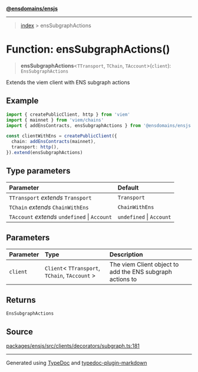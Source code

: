 [**@ensdomains/ensjs**](../README.md)

---

> [index](README.md) > ensSubgraphActions

# Function: ensSubgraphActions()

> **ensSubgraphActions**\<`TTransport`, `TChain`, `TAccount`\>(`client`): `EnsSubgraphActions`

Extends the viem client with ENS subgraph actions

## Example

```ts
import { createPublicClient, http } from 'viem'
import { mainnet } from 'viem/chains'
import { addEnsContracts, ensSubgraphActions } from '@ensdomains/ensjs'

const clientWithEns = createPublicClient({
  chain: addEnsContracts(mainnet),
  transport: http(),
}).extend(ensSubgraphActions)
```

## Type parameters

| Parameter                                     | Default                  |
| :-------------------------------------------- | :----------------------- |
| `TTransport` _extends_ `Transport`            | `Transport`              |
| `TChain` _extends_ `ChainWithEns`             | `ChainWithEns`           |
| `TAccount` _extends_ `undefined` \| `Account` | `undefined` \| `Account` |

## Parameters

| Parameter | Type                                             | Description                                               |
| :-------- | :----------------------------------------------- | :-------------------------------------------------------- |
| `client`  | `Client`\< `TTransport`, `TChain`, `TAccount` \> | The viem Client object to add the ENS subgraph actions to |

## Returns

`EnsSubgraphActions`

## Source

[packages/ensjs/src/clients/decorators/subgraph.ts:181](https://github.com/ensdomains/ensjs/blob/1b90b888/packages/ensjs/src/clients/decorators/subgraph.ts#L181)

---

Generated using [TypeDoc](https://typedoc.org/) and [typedoc-plugin-markdown](https://www.npmjs.com/package/typedoc-plugin-markdown)
